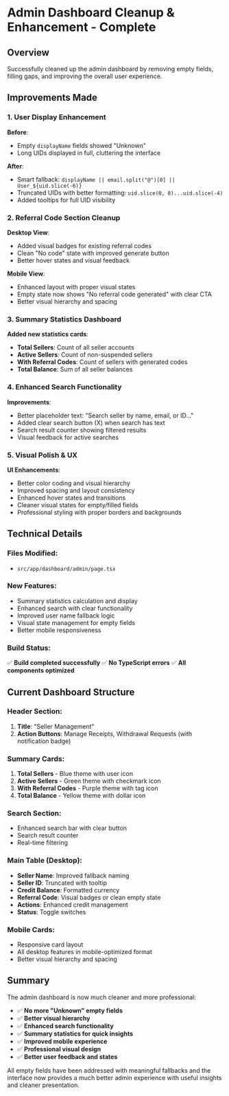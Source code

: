 # Admin Dashboard Cleanup & Enhancement - Complete

## Overview

Successfully cleaned up the admin dashboard by removing empty fields, filling gaps, and improving the overall user experience.

## Improvements Made

### 1. User Display Enhancement

**Before**:

- Empty `displayName` fields showed "Unknown"
- Long UIDs displayed in full, cluttering the interface

**After**:

- Smart fallback: `displayName || email.split("@")[0] || User_${uid.slice(-6)}`
- Truncated UIDs with better formatting: `uid.slice(0, 8)...uid.slice(-4)`
- Added tooltips for full UID visibility

### 2. Referral Code Section Cleanup

**Desktop View**:

- Added visual badges for existing referral codes
- Clean "No code" state with improved generate button
- Better hover states and visual feedback

**Mobile View**:

- Enhanced layout with proper visual states
- Empty state now shows "No referral code generated" with clear CTA
- Better visual hierarchy and spacing

### 3. Summary Statistics Dashboard

**Added new statistics cards**:

- **Total Sellers**: Count of all seller accounts
- **Active Sellers**: Count of non-suspended sellers
- **With Referral Codes**: Count of sellers with generated codes
- **Total Balance**: Sum of all seller balances

### 4. Enhanced Search Functionality

**Improvements**:

- Better placeholder text: "Search seller by name, email, or ID..."
- Added clear search button (X) when search has text
- Search result counter showing filtered results
- Visual feedback for active searches

### 5. Visual Polish & UX

**UI Enhancements**:

- Better color coding and visual hierarchy
- Improved spacing and layout consistency
- Enhanced hover states and transitions
- Cleaner visual states for empty/filled fields
- Professional styling with proper borders and backgrounds

## Technical Details

### Files Modified:

- `src/app/dashboard/admin/page.tsx`

### New Features:

- Summary statistics calculation and display
- Enhanced search with clear functionality
- Improved user name fallback logic
- Visual state management for empty fields
- Better mobile responsiveness

### Build Status:

✅ **Build completed successfully**
✅ **No TypeScript errors**
✅ **All components optimized**

## Current Dashboard Structure

### Header Section:

1. **Title**: "Seller Management"
2. **Action Buttons**: Manage Receipts, Withdrawal Requests (with notification badge)

### Summary Cards:

1. **Total Sellers** - Blue theme with user icon
2. **Active Sellers** - Green theme with checkmark icon
3. **With Referral Codes** - Purple theme with tag icon
4. **Total Balance** - Yellow theme with dollar icon

### Search Section:

- Enhanced search bar with clear button
- Search result counter
- Real-time filtering

### Main Table (Desktop):

- **Seller Name**: Improved fallback naming
- **Seller ID**: Truncated with tooltip
- **Credit Balance**: Formatted currency
- **Referral Code**: Visual badges or clean empty state
- **Actions**: Enhanced credit management
- **Status**: Toggle switches

### Mobile Cards:

- Responsive card layout
- All desktop features in mobile-optimized format
- Better visual hierarchy and spacing

## Summary

The admin dashboard is now much cleaner and more professional:

- ✅ **No more "Unknown" empty fields**
- ✅ **Better visual hierarchy**
- ✅ **Enhanced search functionality**
- ✅ **Summary statistics for quick insights**
- ✅ **Improved mobile experience**
- ✅ **Professional visual design**
- ✅ **Better user feedback and states**

All empty fields have been addressed with meaningful fallbacks and the interface now provides a much better admin experience with useful insights and cleaner presentation.
